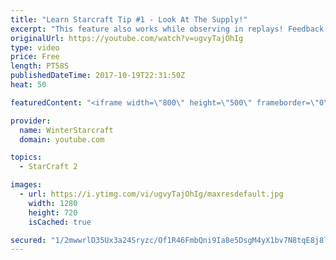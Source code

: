 ```yaml
---
title: "Learn Starcraft Tip #1 - Look At The Supply!"
excerpt: "This feature also works while observing in replays! Feedback and tip suggestions are appreciated :)"
originalUrl: https://youtube.com/watch?v=ugvyTajOhIg
type: video
price: Free
length: PT58S
publishedDateTime: 2017-10-19T22:31:50Z
heat: 50

featuredContent: "<iframe width=\"800\" height=\"500\" frameborder=\"0\" src=\"https://www.youtube.com/embed/ugvyTajOhIg\" allow=\"accelerometer; autoplay; encrypted-media; gyroscope; picture-in-picture\" allowfullscreen></iframe>"

provider:
  name: WinterStarcraft
  domain: youtube.com

topics:
  - StarCraft 2

images:
  - url: https://i.ytimg.com/vi/ugvyTajOhIg/maxresdefault.jpg
    width: 1280
    height: 720
    isCached: true

secured: "1/2mwwrlD35Ux3a24Sryzc/Of1R46FmbQni9Ia8e5DsgM4yX1bv7N8tqE8j8lzsGjTUQTHieIuAEL1DzO/MCtNwdQFDTdD7BUxXgHJZxkAH9AWgtudQIOpGSXRtKhSqJTQsFCnFhotPK31f8YP2MGWFog49wqUqsBoo/pLlCAV+DmVZ2Z1xV4DCoJ962pnAOjnihfhuhQ6vwOvN2CFVzo7QK5W73OTUqhjMD+ydrPxexEkbYrDlWKxJrmeiAbG0DfaoVIkSTs5O0RREu9F3RDaT3GjRbrin3lV565783Bto2rCBlRVvcNJbYYUDEZRKNQBMflf8JHFX1CIvS94RzRLuEp5oET425lxmJGa9QKLrcsbYWwPA2kpYCq6u8GDUxOJ8jc3fzxYxvk5mdh/h20mA2KoMkBA62rGcqhpUVjDg=;ooFj1RxZrmjjkjk93d8gGw=="
---
```


